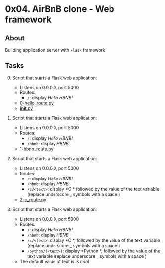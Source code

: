 # 0x04. AirBnB clone - Web framework

## About
Building application server with `Flask` framework

## Tasks
0. Script that starts a Flask web application:
	* Listens on 0.0.0.0, port 5000
	* Routes:
		* `/`: display *Hello HBNB!*
	* [0-hello_route.py](0-hello_route.py)
	* [__init__.py](__init__.py)
1. Script that starts a Flask web application:
	* Listens on 0.0.0.0, port 5000
	* Routes:
		* `/`: display *Hello HBNB!*
		* `/hbnb`: display *HBNB*
	* [1-hbnb_route.py](1-hbnb_route.py)
2. Script that starts a Flask web application:
	* Listens on 0.0.0.0, port 5000
	* Routes:
		* `/`: display *Hello HBNB!*
		* `/hbnb`: display *HBNB*
		* `/c/<text>`: display *C * followed by the value of the text variable (replace underscore _ symbols with a space )
	* [2-c_route.py](2-c_route.py)
3. Script that starts a Flask web application:

	* Listens on 0.0.0.0, port 5000
	* Routes:
		* `/`: display *Hello HBNB!*
		* `/hbnb`: display *HBNB*
		* `/c/<text>`: display *C *, followed by the value of the text variable (replace underscore _ symbols with a space )
		* `/python/(<text>)`: display *Python *, followed by the value of the text variable (replace underscore _ symbols with a space )
	* The default value of text is *is cool*
